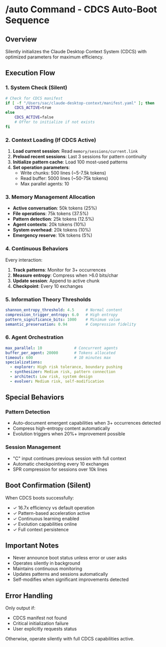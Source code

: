 # /auto Command - CDCS Auto-Boot Sequence

## Overview
Silently initializes the Claude Desktop Context System (CDCS) with optimized parameters for maximum efficiency.

## Execution Flow

### 1. System Check (Silent)
```bash
# Check for CDCS manifest
if [ -f "/Users/sac/claude-desktop-context/manifest.yaml" ]; then
    CDCS_ACTIVE=true
else
    CDCS_ACTIVE=false
    # Offer to initialize if not exists
fi
```

### 2. Context Loading (If CDCS Active)
1. **Load current session**: Read `memory/sessions/current.link`
2. **Preload recent sessions**: Last 3 sessions for pattern continuity
3. **Initialize pattern cache**: Load 100 most-used patterns
4. **Set operation parameters**: 
   - Write chunks: 500 lines (~5-7.5k tokens)
   - Read buffer: 5000 lines (~50-75k tokens)
   - Max parallel agents: 10

### 3. Memory Management Allocation
- **Active conversation**: 50k tokens (25%)
- **File operations**: 75k tokens (37.5%)
- **Pattern detection**: 25k tokens (12.5%)
- **Agent contexts**: 20k tokens (10%)
- **System overhead**: 20k tokens (10%)
- **Emergency reserve**: 10k tokens (5%)

### 4. Continuous Behaviors
Every interaction:
1. **Track patterns**: Monitor for 3+ occurrences
2. **Measure entropy**: Compress when >6.0 bits/char
3. **Update session**: Append to active chunk
4. **Checkpoint**: Every 10 exchanges

### 5. Information Theory Thresholds
```yaml
shannon_entropy_threshold: 4.5     # Normal content
compression_trigger_entropy: 6.0   # High entropy
pattern_significance_bits: 1000    # Minimum value
semantic_preservation: 0.94        # Compression fidelity
```

### 6. Agent Orchestration
```yaml
max_parallel: 10              # Concurrent agents
buffer_per_agent: 20000       # Tokens allocated
timeout: 600                  # 10 minutes max
specializations:
  - explorer: High risk tolerance, boundary pushing
  - synthesizer: Medium risk, pattern connection
  - architect: Low risk, system design
  - evolver: Medium risk, self-modification
```

## Special Behaviors

### Pattern Detection
- Auto-document emergent capabilities when 3+ occurrences detected
- Compress high-entropy content automatically
- Evolution triggers when 20%+ improvement possible

### Session Management
- "C" input continues previous session with full context
- Automatic checkpointing every 10 exchanges
- SPR compression for sessions over 10k lines

## Boot Confirmation (Silent)
When CDCS boots successfully:
- ✓ 16.7x efficiency vs default operation
- ✓ Pattern-based acceleration active
- ✓ Continuous learning enabled
- ✓ Evolution capabilities online
- ✓ Full context persistence

## Important Notes
- Never announce boot status unless error or user asks
- Operates silently in background
- Maintains continuous monitoring
- Updates patterns and sessions automatically
- Self-modifies when significant improvements detected

## Error Handling
Only output if:
- CDCS manifest not found
- Critical initialization failure
- User explicitly requests status

Otherwise, operate silently with full CDCS capabilities active.